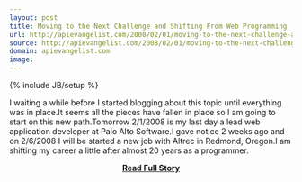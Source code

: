 ```yaml
---
layout: post
title: Moving to the Next Challenge and Shifting From Web Programming
url: http://apievangelist.com/2008/02/01/moving-to-the-next-challenge-and-shifting-from-web-programming/
source: http://apievangelist.com/2008/02/01/moving-to-the-next-challenge-and-shifting-from-web-programming/
domain: apievangelist.com
image: 
---
```

{% include JB/setup %}<p>I waiting a while before I started blogging about this topic until everything was in place.It seems all the pieces have fallen in place so I am going to start on this new path.Tomorrow 2/1/2008 is my last day a lead web application developer at Palo Alto Software.I gave notice 2 weeks ago and on 2/6/2008 I will be started a new job with Altrec in Redmond, Oregon.I am shifting my career a little after almost 20 years as a programmer.</p>
<center><p><a href="http://apievangelist.com/2008/02/01/moving-to-the-next-challenge-and-shifting-from-web-programming/" style='padding:25px; font-sze:18px; font-weight: bold;'>Read Full Story</a></p></center>
